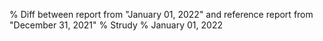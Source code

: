 % Diff between report from "January 01, 2022" and reference report from "December 31, 2021"
% Strudy
% January 01, 2022



